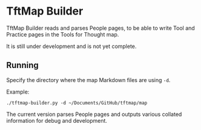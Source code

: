 # TftMap Builder

TftMap Builder reads and parses People pages, to be able to write Tool and Practice pages in the Tools for Thought map.

It is still under development and is not yet complete.

## Running

Specify the directory where the map Markdown files are using `-d`.

Example:

```shell
./tftmap-builder.py -d ~/Documents/GitHub/tftmap/map
```

The current version parses People pages and outputs various collated information for debug and development.
